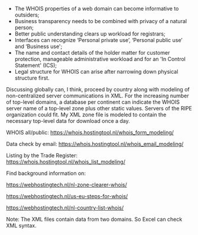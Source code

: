 - The WHOIS properties of a web domain can become informative to outsiders;
- Business transparency needs to be combined with privacy of a natural person;
- Better public understanding clears up workload for registrars;
- Interfaces can recognize ‘Personal private use’, ‘Personal public use’ and ‘Business use';
- The name and contact details of the holder matter for customer protection, manageable administrative workload and for an 'In Control Statement' (ICS);
- Legal structure for WHOIS can arise after narrowing down physical structure first.

Discussing globally can, I think, proceed by country along with modeling of non-centralized server communications in XML. For the increasing number of top-level domains, a database per continent can indicate the WHOIS server name of a top-level zone plus other static values. Servers of the RIPE organization could fit. My XML zone file is modeled to contain the necessary top-level data for download once a day.

WHOIS all/public: https://whois.hostingtool.nl/whois_form_modeling/

Data check by email: https://whois.hostingtool.nl/whois_email_modeling/

Listing by the Trade Register: https://whois.hostingtool.nl/whois_list_modeling/

Find background information on:

https://webhostingtech.nl/nl-zone-clearer-whois/

https://webhostingtech.nl/us-eu-steps-for-whois/

https://webhostingtech.nl/nl-country-list-whois/

Note: The XML files contain data from two domains. So Excel can check XML syntax.
